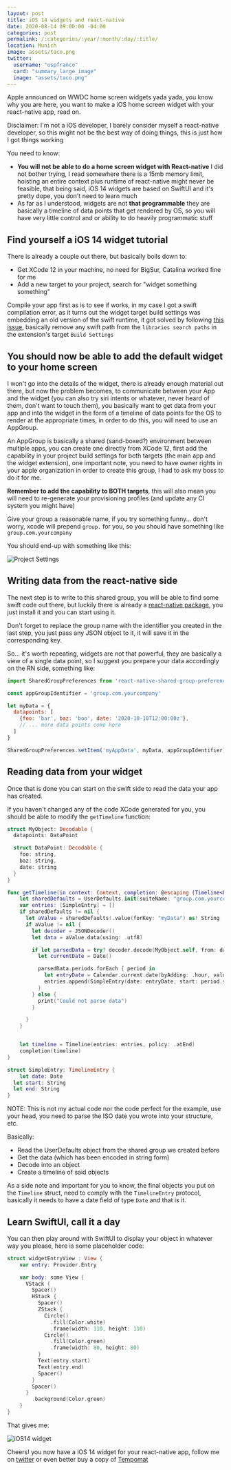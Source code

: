 ```yaml
---
layout: post
title: iOS 14 widgets and react-native
date: 2020-08-14 09:00:00 -04:00
categories: post
permalink: /:categories/:year/:month/:day/:title/
location: Munich
image: assets/taco.png
twitter:
  username: "ospfranco"
  card: "summary_large_image"
  image: "assets/taco.png"
---
```


Apple announced on WWDC home screen widgets yada yada, you know why you are here, you want to make a iOS home screen widget with your react-native app, read on.

Disclaimer: I'm not a iOS developer, I barely consider myself a react-native developer, so this might not be the best way of doing things, this is just how I got things working

You need to know:
- **You will not be able to do a home screen widget with React-native** I did not bother trying, I read somewhere there is a 15mb memory limit, hoisting an entire context plus runtime of react-native might never be feasible, that being said, iOS 14 widgets are based on SwiftUI and it's pretty dope, you don't need to learn much
- As far as I understood, widgets are not **that programmable** they are basically a timeline of data points that get rendered by OS, so you will have very little control and or ability to do heavily programmatic stuff

## Find yourself a iOS 14 widget tutorial

There is already a couple out there, but basically boils down to:
- Get XCode 12 in your machine, no need for BigSur, Catalina worked fine for me
- Add a new target to your project, search for "widget something something"

Compile your app first as is to see if works, in my case I got a swift compilation error, as it turns out the widget target build settings was embedding an old version of the swift runtime, it got solved by following [this issue](https://github.com/facebook/react-native/issues/29246), basically remove any swift path from the `libraries search paths` in the extension's target `Build Settings`

## You should now be able to add the default widget to your home screen

I won't go into the details of the widget, there is already enough material out there, but now the problem becomes, to communicate between your App and the widget (you can also try siri intents or whatever, never heard of them, don't want to touch them), you basically want to get data from your app and into the widget in the form of a timeline of data points for the OS to render at the appropriate times, in order to do this, you will need to use an AppGroup.

An AppGroup is basically a shared (sand-boxed?) environment between multiple apps, you can create one directly from XCode 12, first add the capability in your project build settings for both targets (the main app and the widget extension), one important note, you need to have owner rights in your apple organization in order to create this group, I had to ask my boss to do it for me.

**Remember to add the capability to BOTH targets**, this will also mean you will need to re-generate your provisioning profiles (and update any CI system you might have)

Give your group a reasonable name, if you try something funny... don't worry, xcode will prepend `group.` for you, so you should have something like `group.com.yourcompany`

You should end-up with something like this:

![Project Settings]({{site.url}}/assets/BodyFastWidget2.png "Project Settings")

## Writing data from the react-native side

The next step is to write to this shared group, you will be able to find some swift code out there, but luckily there is already a [react-native package](https://github.com/KjellConnelly/react-native-shared-group-preferences/tree/master/ios), you just install it and you can start using it.

Don't forget to replace the group name with the identifier you created in the last step, you just pass any JSON object to it, it will save it in the corresponding key.

So... it's worth repeating, widgets are not that powerful, they are basically a view of a single data point, so I suggest you prepare your data accordingly on the RN side, something like:

```javascript
import SharedGroupPreferences from 'react-native-shared-group-preferences'

const appGroupIdentifier = 'group.com.yourcompany'

let myData = {
  datapoints: [
    {foo: 'bar', baz: 'boo', date: '2020-10-10T12:00:00z'},
    // ... more data points come here
  ]
}

SharedGroupPreferences.setItem('myAppData', myData, appGroupIdentifier)
```

## Reading data from your widget

Once that is done you can start on the swift side to read the data your app has created.

If you haven't changed any of the code XCode generated for you, you should be able to modify the `getTimeline` function:

```swift
struct MyObject: Decodable {
  datapoints: DataPoint

  struct DataPoint: Decodable {
    foo: string,
    baz: string,
    date: string
  }
}

func getTimeline(in context: Context, completion: @escaping (Timeline<Entry>) -> ()) {
    let sharedDefaults = UserDefaults.init(suiteName: "group.com.yourcompany")
    var entries: [SimpleEntry] = []
    if sharedDefaults != nil {
      let aValue = sharedDefaults!.value(forKey: "myData") as! String
      if aValue != nil {
        let decoder = JSONDecoder()
        let data = aValue.data(using: .utf8)

        if let parsedData = try? decoder.decode(MyObject.self, from: data!) {
          let currentDate = Date()

          parsedData.periods.forEach { period in
            let entryDate = Calendar.current.date(byAdding: .hour, value: 1, to: currentDate)!
            entries.append(SimpleEntry(date: entryDate, start: period.start, end: period.end))
          }
        } else {
          print("Could not parse data")
        }

      }
    }


    let timeline = Timeline(entries: entries, policy: .atEnd)
    completion(timeline)
}

struct SimpleEntry: TimelineEntry {
    let date: Date
  let start: String
  let end: String
}
```

NOTE: This is not my actual code nor the code perfect for the example, use your head, you need to parse the ISO date you wrote into your structure, etc.

Basically:
- Read the UserDefaults object from the shared group we created before
- Get the data (which has been encoded in string form)
- Decode into an object
- Create a timeline of said objects

As a side note and important for you to know, the final objects you put on the `Timeline` struct, need to comply with the `TimelineEntry` protocol, basically it needs to have a date field of type `Date` and that is it.

## Learn SwiftUI, call it a day
You can then play around with SwiftUI to display your object in whatever way you please, here is some placeholder code:

```swift
struct widgetEntryView : View {
    var entry: Provider.Entry

    var body: some View {
      VStack {
        Spacer()
        HStack {
          Spacer()
          ZStack {
            Circle()
              .fill(Color.white)
              .frame(width: 110, height: 110)
            Circle()
              .fill(Color.green)
              .frame(width: 80, height: 80)
          }
          Text(entry.start)
          Text(entry.end)
          Spacer()
        }
        Spacer()
      }
        .background(Color.green)
    }
}
```

That gives me:

![iOS14 widget]({{site.url}}/assets/BodyFastWidget.png "iOS14 widget")

Cheers! you now have a iOS 14 widget for your react-native app, follow me on [twitter](https://twitter.com/ospfranco) or even better buy a copy of [Tempomat](https://tempomat.dev)